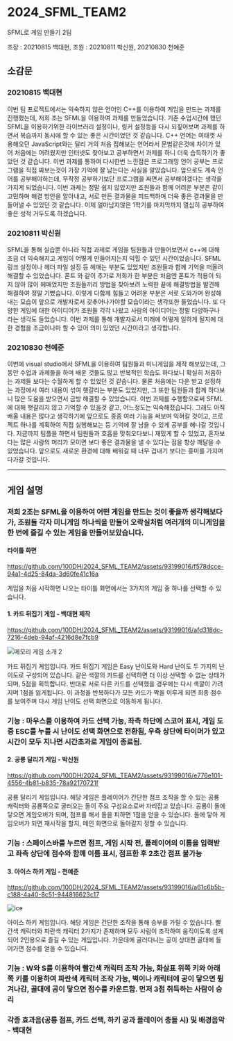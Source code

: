 # 2024_SFML_TEAM2
SFML로 게임 만들기 2팀

조장 : 20210815 백대현, 조원 : 20210811 박신원, 20210830 천예준

## 소감문

### 20210815 백대현
이번 팀 프로젝트에서는 익숙하지 않은 언어인 C++를 이용하여 게임을 만드는 과제를 진행했는데, 저희 조는 SFML을 이용하여 과제를 만들었습니다. 기존 수업시간에 했던 SFML을 이용하기위한 라이브러리 설정이나, 링커 설정등을 다시 되짚어보며 과제를 하면서 복습까지 동시에 할 수 있는 좋은 시간이었던 것 같습니다. C++ 언어는 여태껏 사용해오던 JavaScript와는 달리 거의 처음 접해보는 언어라서 문법같은것에 차이가 있어 처음에는 어려웠지만 인터넷도 찾아보고 공부하면서 과제를 하니 더욱 습득하기가 좋았던 것 같습니다. 이번 과제를 통하여 다시한번 느낀점은 프로그래밍 언어 공부는 프로그램을 직접 짜보는것이 가장 기억에 잘 남는다는 사실을 알았습니다. 앞으로도 계속 언어를 공부해야하는데, 무작정 공부하기보단 프로그램을 짜면서 공부해야겠다는 생각을 가지게 되었습니다. 이번 과제는 정말 쉽지 않았지만 조원들과 함께 어려운 부분은 같이 고민하며 해결 방안을 알아내고, 서로 만든 결과물을 피드백하며 더욱 좋은 결과물을 만들어낼 수 있었던 것 같습니다. 이제 얼마남지않은 1학기를 마지막까지 열심히 공부하여 좋은 성적 거두도록 하겠습니다.

### 20210811 박신원
SFML을 통해 실습뿐 아니라 직접 과제로 게임을 팀원들과 만들어보면서 c++에 대해 조금 더 익숙해지고 게임이 어떻게 만들어지는지 익힐 수 있던 시간이었습니다. SFML링크 설정이나 헤더 파일 설정 등 헤매는 부분도 있었지만 조원들과 함께 기억을 떠올려 해결할 수 있었습니다. 폰트 와 같이 추가로 저희가 한 부분은 처음엔 폰트가 적용이 되지 않아 많이 헤매었지만 조원들끼리 방법을 찾아보려 노력한 끝에 해결방법을 발견해 해결하여 정말 기뻤습니다. 이렇게 다함께 힘들고 어려운 부분은 서로 도와가며 완성해내는 모습이 앞으로 개발자로서 갖추어나가야할 모습이라는 생각또한 들었습니다. 또 다양한 게임에 대한 아이디어가 조원들 각각 나왔고 사람의 아이디어는 정말 다양하구나 라는 생각도 들었습니다. 이번 과제를 통해 개발자로서 미래에 어떻게 일하게 될지에 대한 경험을 조금이나마 할 수 있어 의미 있었던 시간이라고 생각합니다.

### 20210830 천예준
이번에 visual studio에서 SFML을 이용하여 팀원들과 미니게임을 제작 해보았는데, 그동안 수업과 과제들을 하며 배운 것들도 많고 반복적인 학습도 하다보니 확실히 처음하는 과제들 보다는 수월하게 할 수 있었던 것 같습니다. 물론 처음에는 다운 받고 설정하는 과정에서 여러 내용이 섞여  햇갈리는 부분도 있었지만, 그 또한 팀원들과 함께 하다보니 많은 도움을 받으면서 금방 해결할 수 있었습니다. 이번 과제를 수행함으로써 SFML에 대해 햇갈리지 않고 기억할 수 있을것 같고, 어느정도는 익숙해졌습니다. 그래도 아직 배울 내용은 많다고 생각하기에 앞으로도 종종 여러 기능을 써보며 익혀갈 것이고, 프로젝트 하나를 계획하여 직접 실행해보는 등 기억에 잘 남을 수 있게 공부를 해나갈 것입니다. 지금까지 팀플을 하면서 팀원들과 호흡을 맞춰오다보니 재밌게 할 수 있었고, 혼자보다는 많은 사람의 머리가 모이면 보다 좋은 결과물을 낼 수 있다는 점을 항상 깨달을 수 있었습니다. 앞으로도 새로운 환경에 대해 배워갈 때 너무 겁내기 보다는 흥미를 가지며 다가갈 것입니다. 

------------------------------------------------------
## 게임 설명

### 저희 2조는 SFML을 이용하여 어떤 게임을 만드는 것이 좋을까 생각해보다가, 조원들 각자 미니게임 하나씩을 만들어 오락실처럼 여러개의 미니게임을 한 번에 즐길 수 있는 게임을 만들어보았습니다.

#### 타이틀 화면

https://github.com/100DH/2024_SFML_TEAM2/assets/93199016/f578dcce-94a1-4d25-84da-3d60fe41c16a

게임을 처음 시작하면 나오는 타이틀 화면에서는 3가지의 게임 중 하나를 선택할 수 있습니다.

#### 1. 카드 뒤집기 게임 - 백대현 제작

https://github.com/100DH/2024_SFML_TEAM2/assets/93199016/afd318dc-7216-4deb-94af-4216d8e7fcb9

![메모리 게임 소개 2](https://github.com/100DH/2024_SFML_TEAM2/assets/93199016/a2f0da91-f09d-4bcf-862f-61475d8b6b13)


카드 뒤집기 게임입니다. 카드 뒤집기 게임은 Easy 난이도와 Hard 난이도 두 가지의 난이도로 구성되어 있습니다. 같은 색깔의 카드를 선택하면 더 이상 선택할 수 없는 상태가 되며, 5점을 획득합니다. 반대로 서로 다른 카드를 선택했을 경우에는 다시 색깔이 가려지며 1점을 잃게됩니다. 이 과정을 반복하다가 모든 카드가 짝을 이루게 되면 최종 점수를 보여주며 다시 게임 난이도 선택 화면으로 이동하게 됩니다.

### 기능 : 마우스를 이용하여 카드 선택 가능, 좌측 하단에 스코어 표시, 게임 도중 ESC를 누를 시 난이도 선택 화면으로 전환됨, 우측 상단에 타이머가 있고 시간이 모두 지나면 시간초과로 게임이 종료됨.

#### 2. 공룡 달리기 게임 - 박신원

https://github.com/100DH/2024_SFML_TEAM2/assets/93199016/e776e101-4556-4b81-b835-78a92170721f

공룡 달리기 게임입니다. 해당 게임은 플레이어가 간단한 점프 조작을 할 수 있는 공룡 캐릭터와 공룡쪽으로 굴러오는 돌이 주요 구성요소로써 자리잡고 있습니다. 공룡이 돌에 닿으면 게임오버가 되며, 점프를 해서 돌을 피하면 1점을 얻을 수 있습니다. 돌에 닿아 게임오버가 되면 재시작을 할지, 메인 화면으로 돌아갈지 정할 수 있습니다.

### 기능 : 스페이스바를 누르면 점프, 게임 시작 전, 플레이어의 이름을 입력받고 좌측 상단에 점수와 함께 이름 표시, 점프한 후 2초간 점프 불가능

#### 3. 아이스 하키 게임 - 천예준

https://github.com/100DH/2024_SFML_TEAM2/assets/93199016/a61c6b5b-c188-4a40-8c51-944816623c17

![ice](https://github.com/100DH/2024_SFML_TEAM2/assets/93199016/8b48b91c-4c16-4df6-838d-20cdc873a08a)

아이스 하키 게임입니다. 해당 게임은 간단한 조작을 통해 승부를 가릴 수 있습니다. 빨간색 캐릭터와 파란색 캐릭터 2가지가 존재하며 모두 사람이 조작하여 움직이도록 설계되어 2인용으로 즐길 수 있는 게임입니다. 가운데에 굴러다니는 공이 상대편 골대에 들어가면 점수를 얻을 수 있습니다.

### 기능 : W와 S를 이용하여 빨간색 캐릭터 조작 가능, 화살표 위쪽 키와 아래쪽 키를 이용하여 파란색 캐릭터 조작 가능, 벽이나 캐릭터에 공이 닿으면 튕겨나감, 골대에 공이 닿으면 점수를 카운트함. 먼저 3점 취득하는 사람이 승리

### 각종 효과음(공룡 점프, 카드 선택, 하키 공과 플레이어 충돌 시) 및 배경음악 - 백대현



